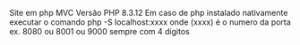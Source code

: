 Site em php MVC
Versão PHP 8.3.12
Em caso de php instalado nativamente executar o comando php -S localhost:xxxx onde (xxxx) é o numero da porta ex. 8080 ou 8001 ou 9000 sempre com 4 digitos
